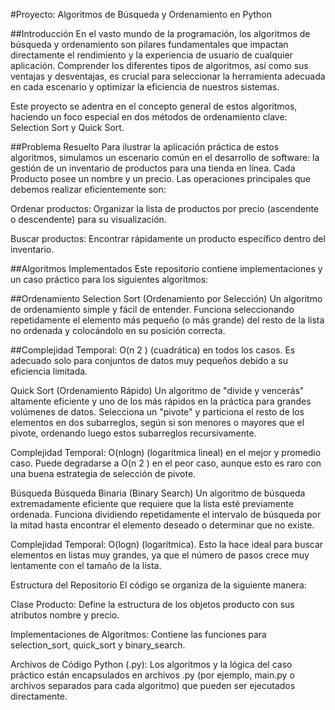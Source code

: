 #Proyecto: Algoritmos de Búsqueda y Ordenamiento en Python

##Introducción
En el vasto mundo de la programación, los algoritmos de búsqueda y ordenamiento son pilares fundamentales que impactan directamente el rendimiento y la experiencia de usuario de cualquier aplicación. Comprender los diferentes tipos de algoritmos, así como sus ventajas y desventajas, es crucial para seleccionar la herramienta adecuada en cada escenario y optimizar la eficiencia de nuestros sistemas.

Este proyecto se adentra en el concepto general de estos algoritmos, haciendo un foco especial en dos métodos de ordenamiento clave: Selection Sort y Quick Sort.

##Problema Resuelto
Para ilustrar la aplicación práctica de estos algoritmos, simulamos un escenario común en el desarrollo de software: la gestión de un inventario de productos para una tienda en línea. Cada Producto posee un nombre y un precio. Las operaciones principales que debemos realizar eficientemente son:

Ordenar productos: Organizar la lista de productos por precio (ascendente o descendente) para su visualización.

Buscar productos: Encontrar rápidamente un producto específico dentro del inventario.

##Algoritmos Implementados
Este repositorio contiene implementaciones y un caso práctico para los siguientes algoritmos:

##Ordenamiento
Selection Sort (Ordenamiento por Selección)
Un algoritmo de ordenamiento simple y fácil de entender. Funciona seleccionando repetidamente el elemento más pequeño (o más grande) del resto de la lista no ordenada y colocándolo en su posición correcta.

##Complejidad Temporal: O(n 
2
 ) (cuadrática) en todos los casos. Es adecuado solo para conjuntos de datos muy pequeños debido a su eficiencia limitada.

Quick Sort (Ordenamiento Rápido)
Un algoritmo de "divide y vencerás" altamente eficiente y uno de los más rápidos en la práctica para grandes volúmenes de datos. Selecciona un "pivote" y particiona el resto de los elementos en dos subarreglos, según si son menores o mayores que el pivote, ordenando luego estos subarreglos recursivamente.

Complejidad Temporal: O(nlogn) (logarítmica lineal) en el mejor y promedio caso. Puede degradarse a O(n 
2
 ) en el peor caso, aunque esto es raro con una buena estrategia de selección de pivote.

Búsqueda
Búsqueda Binaria (Binary Search)
Un algoritmo de búsqueda extremadamente eficiente que requiere que la lista esté previamente ordenada. Funciona dividiendo repetidamente el intervalo de búsqueda por la mitad hasta encontrar el elemento deseado o determinar que no existe.

Complejidad Temporal: O(logn) (logarítmica). Esto la hace ideal para buscar elementos en listas muy grandes, ya que el número de pasos crece muy lentamente con el tamaño de la lista.

Estructura del Repositorio
El código se organiza de la siguiente manera:

Clase Producto: Define la estructura de los objetos producto con sus atributos nombre y precio.

Implementaciones de Algoritmos: Contiene las funciones para selection_sort, quick_sort y binary_search.

Archivos de Código Python (.py): Los algoritmos y la lógica del caso práctico están encapsulados en archivos .py (por ejemplo, main.py o archivos separados para cada algoritmo) que pueden ser ejecutados directamente.